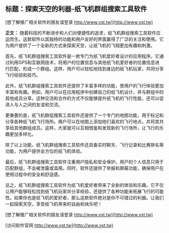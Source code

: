## **标题：探索天空的利器-纸飞机群组搜索工具软件**

[想了解推广相关软件的朋友请登录 http://www.vst.tw](http://www.vst.tw)

**正文：**
随着科技的不断进步和人们对便捷性的追求，纸飞机群组搜索工具软件应运而生。这款软件以其独特的功能和用户友好的界面赢得了广泛的关注和使用。它为用户提供了一个全新的方式来探索天空，让纸飞机的飞翔更加有趣和刺激。

首先，纸飞机群组搜索工具软件是一款专门为纸飞机爱好者设计的应用程序。它通过利用GPS和互联网技术，将用户的位置信息与其他纸飞机爱好者的位置信息进行匹配，形成一个群组。这样，用户可以轻松地找到身边的纸飞机玩家，共同分享飞行经验和技巧。

此外，纸飞机群组搜索工具软件还提供了丰富多样的功能，使用户的飞行体验更加丰富和有趣。例如，用户可以在应用程序中创建自己的纸飞机设计，并与群组中的其他成员分享。这种交流和合作的方式不仅能够提升纸飞机的飞行性能，还可以促进人与人之间的友谊和交流。

更重要的是，纸飞机群组搜索工具软件还提供了一个专门的地图功能，用于标记和分享各种纸飞机飞行场所。用户可以在地图上添加他们喜欢的飞行地点，并将其共享给其他群组成员。这样，大家就可以互相借鉴和发现新的飞行场所，让飞行的乐趣更加多样化。

除了以上功能，纸飞机群组搜索工具软件还具备实时聊天、飞行记录和比赛排名等功能，为用户提供全方位的纸飞机体验。

最后，纸飞机群组搜索工具软件注重用户隐私和安全保护。用户的个人信息只用于匹配群组，不会被泄露或滥用。同时，软件还提供了举报和屏蔽功能，确保用户在使用过程中的安全和舒适感。

总之，纸飞机群组搜索工具软件为纸飞机爱好者带来了全新的体验和乐趣。它不仅让用户能够轻松找到纸飞机玩家并分享经验，还提供了各种功能来拓展飞行的可能性。如果你也是纸飞机的爱好者，那么这款软件绝对是你不可错过的利器。让我们一起探索天空，享受纸飞机带来的自由和快乐吧！

[想了解推广相关软件的朋友请登录 http://www.vst.tw](http://www.vst.tw)


[访问软件官网 http://www.vst.tw](http://www.vst.tw)
